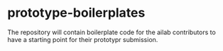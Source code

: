 # prototype-boilerplates

The repository will contain boilerplate code for the ailab contributors to have a starting point for their prototypr submission.